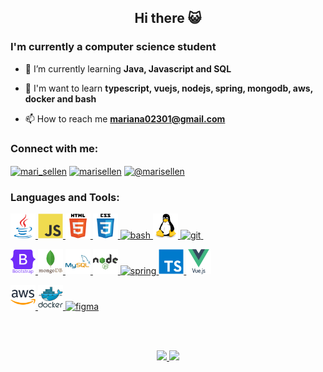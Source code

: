 
<h2 align="center">Hi there 😺</h2>
<h3> I'm currently a computer science student</h3>

- 🌱 I’m currently learning **Java, Javascript and SQL**

- 📕 I'm want to learn **typescript, vuejs, nodejs, spring, mongodb, aws, docker and bash**
  
- 📫 How to reach me **mariana02301@gmail.com**

<h3 align="left">Connect with me:</h3>
<p align="left">
<a href="https://dev.to/mari_sellen" target="blank"><img align="center" src="https://raw.githubusercontent.com/rahuldkjain/github-profile-readme-generator/master/src/images/icons/Social/devto.svg" alt="mari_sellen" height="30" width="40" /></a>
<a href="https://linkedin.com/in/marisellen" target="blank"><img align="center" src="https://raw.githubusercontent.com/rahuldkjain/github-profile-readme-generator/master/src/images/icons/Social/linked-in-alt.svg" alt="marisellen" height="30" width="40" /></a>
<a href="https://medium.com/@marisellen" target="blank"><img align="center" src="https://raw.githubusercontent.com/rahuldkjain/github-profile-readme-generator/master/src/images/icons/Social/medium.svg" alt="@marisellen" height="30" width="40" /></a>
</p>

<h3 align="left">Languages and Tools:</h3>

<p align="left"> 
  <a href="https://docs.oracle.com/en/java/" target="_blank" rel="noreferrer"> <img
src="https://raw.githubusercontent.com/devicons/devicon/master/icons/java/java-original.svg" alt="java" width="40" height="40"/> </a> 
  <a href="https://developer.mozilla.org/en-US/docs/Web/JavaScript" target="_blank" rel="noreferrer"> <img
src="https://raw.githubusercontent.com/devicons/devicon/master/icons/javascript/javascript-original.svg" alt="javascript" width="40" height="40"/> </a> 
  <a href="https://www.linux.org/" target="_blank" rel="noreferrer"> <img
src="https://raw.githubusercontent.com/devicons/devicon/master/icons/html5/html5-original-wordmark.svg" alt="html5" width="40" height="40"/> </a> 
  <a href="https://www.java.com" target="_blank" rel="noreferrer"> <img 
src="https://raw.githubusercontent.com/devicons/devicon/master/icons/css3/css3-original-wordmark.svg" alt="css3" width="40" height="40"/> </a> 
  <a href="https://www.docker.com/" target="_blank" rel="noreferrer"> <img 
src="https://www.vectorlogo.zone/logos/gnu_bash/gnu_bash-icon.svg" alt="bash" width="40" height="40"/> </a> <a href="https://getbootstrap.com" target="_blank" rel="noreferrer"> <img 
src="https://raw.githubusercontent.com/devicons/devicon/master/icons/linux/linux-original.svg" alt="linux" width="40" height="40"/> </a> 
  <a href="https://www.mongodb.com/" target="_blank" rel="noreferrer"> <img 
src="https://www.vectorlogo.zone/logos/git-scm/git-scm-icon.svg" alt="git" width="40" height="40"/> </a> <a href="https://www.w3.org/html/" target="_blank" rel="noreferrer"> <img 
</a>
  
<a href="https://www.gnu.org/software/bash/" target="_blank" rel="noreferrer"> <img 
src="https://raw.githubusercontent.com/devicons/devicon/master/icons/bootstrap/bootstrap-plain-wordmark.svg" alt="bootstrap" width="40" height="40"/> </a> <a href="https://www.w3schools.com/css/" target="_blank" rel="noreferrer"> <img 
src="https://raw.githubusercontent.com/devicons/devicon/master/icons/mongodb/mongodb-original-wordmark.svg" alt="mongodb" width="40" height="40"/> </a> <a href="https://www.mysql.com/" target="_blank" rel="noreferrer"> <img src="https://raw.githubusercontent.com/devicons/devicon/master/icons/mysql/mysql-original-wordmark.svg" alt="mysql" width="40" height="40"/> </a> <a href="https://nodejs.org" target="_blank" rel="noreferrer"> <img src="https://raw.githubusercontent.com/devicons/devicon/master/icons/nodejs/nodejs-original-wordmark.svg" alt="nodejs" width="40" height="40"/> </a> <a href="https://www.postgresql.org" target="_blank" rel="noreferrer"> <img src="https://www.vectorlogo.zone/logos/springio/springio-icon.svg" alt="spring" width="40" height="40"/> </a> <a href="https://www.typescriptlang.org/" target="_blank" rel="noreferrer"> <img src="https://raw.githubusercontent.com/devicons/devicon/master/icons/typescript/typescript-original.svg" alt="typescript" width="40" height="40"/> </a> <a href="https://vuejs.org/" target="_blank" rel="noreferrer"> <img src="https://raw.githubusercontent.com/devicons/devicon/master/icons/vuejs/vuejs-original-wordmark.svg" alt="vuejs" width="40" height="40"/> </a> </p>

<a href="https://aws.amazon.com" target="_blank" rel="noreferrer"> <img 
src="https://raw.githubusercontent.com/devicons/devicon/master/icons/amazonwebservices/amazonwebservices-original-wordmark.svg" alt="aws" width="40" height="40"/> <img
src="https://raw.githubusercontent.com/devicons/devicon/master/icons/docker/docker-original-wordmark.svg" alt="docker" width="40" height="40"/> </a> <a href="https://www.figma.com/" target="_blank" rel="noreferrer"> <img
src="https://www.vectorlogo.zone/logos/figma/figma-icon.svg" alt="figma" width="40" height="40"/> </a> <a href="https://git-scm.com/" target="_blank" rel="noreferrer">
</a> 


<br><br>
<div align="center"> 
 <a href="https://github.com/elidianaandrade/dio-lab-open-source/blob/main/utils/cards/github-stats.md">
 <img height="180em" src="https://github-readme-stats.vercel.app/api?username=marisellen&theme=shadow_red&show_icons=true">

 <a href="https://github.com/elidianaandrade/dio-lab-open-source/blob/main/utils/cards/github-stats.md">
 <img height="120m" src="https://github-readme-stats-git-masterrstaa-rickstaa.vercel.app/api/top-langs/?username=marisellen&layout=compact&bg_color=0d1117&border_color=A52A2A&title_color=A52A2A&text_color=353434"> 
<br><br>





